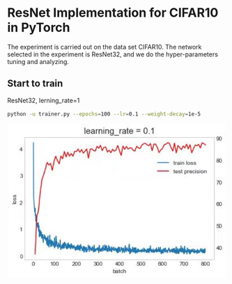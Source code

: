 # ResNet Implementation for CIFAR10 in PyTorch

The experiment is carried out on the data set CIFAR10. The network selected in the experiment is ResNet32, and we do the hyper-parameters tuning and analyzing.

## Start to train

ResNet32, lerning_rate=1

```bash
python -u trainer.py --epochs=100 --lr=0.1 --weight-decay=1e-5
```

<div align="center">
  <img src="assets/fig_1.jpg"  width="500px" />
</div>
